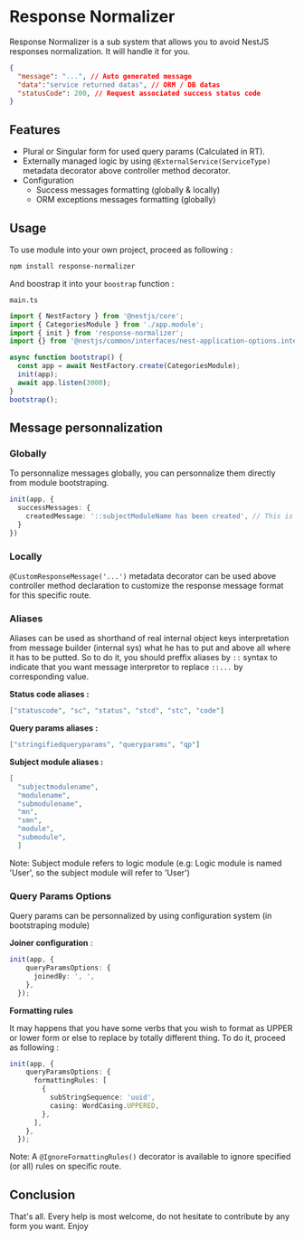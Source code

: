 # Response Normalizer

Response Normalizer is a sub system that allows you to avoid NestJS responses normalization. It will handle it for you. 

```json
{
  "message": "...", // Auto generated message
  "data":"service returned datas", // ORM / DB datas
  "statusCode": 200, // Request associated success status code
}
```

## Features

- Plural or Singular form for used query params (Calculated in RT).
- Externally managed logic by using `@ExternalService(ServiceType)` metadata decorator above controller method decorator.
- Configuration
  - Success messages formatting (globally & locally)
  - ORM exceptions messages formatting (globally)

## Usage

To use module into your own project, proceed as following :

```sh
npm install response-normalizer
```

And boostrap it into your `boostrap` function :

`main.ts`

```ts
import { NestFactory } from '@nestjs/core';
import { CategoriesModule } from './app.module';
import { init } from 'response-normalizer';
import {} from '@nestjs/common/interfaces/nest-application-options.interface';

async function bootstrap() {
  const app = await NestFactory.create(CategoriesModule);
  init(app);
  await app.listen(3000);
}
bootstrap();
```

## Message personnalization

### Globally

To personnalize messages globally, you can personnalize them directly from module bootstraping.

```ts
init(app, {
  successMessages: {
    createdMessage: '::subjectModuleName has been created', // This is default value, you can set it as you want
  }
})
```

### Locally

`@CustomResponseMessage('...')` metadata decorator can be used above controller method declaration to customize the response message format for this specific route.

### Aliases

Aliases can be used as shorthand of real internal object keys interpretation from message builder (internal sys) what he has to put and above all where it has to be putted. So to do it, you should preffix aliases by `::` syntax to indicate that you want message interpretor to replace `::...` by corresponding value.

**Status code aliases :**

```json
["statuscode", "sc", "status", "stcd", "stc", "code"]
```

**Query params aliases :**

```json
["stringifiedqueryparams", "queryparams", "qp"]
```

**Subject module aliases :**

```json
[
  "subjectmodulename",
  "modulename",
  "submodulename",
  "mn",
  "smn",
  "module",
  "submodule",
  ]
```

Note: Subject module refers to logic module (e.g: Logic module is named 'User', so the subject module will refer to 'User')

### Query Params Options

Query params can be personnalized by using configuration system (in bootstraping module)

**Joiner configuration** :

```ts
init(app, {
    queryParamsOptions: {
      joinedBy: ', ',
    },
  });
```

**Formatting rules**

It may happens that you have some verbs that you wish to format as UPPER or lower form or else to replace by totally different thing. To do it, proceed as following :

```ts
init(app, {
    queryParamsOptions: {
      formattingRules: [
        {
          subStringSequence: 'uuid',
          casing: WordCasing.UPPERED,
        },
      ],
    },
  });
```

Note: A `@IgnoreFormattingRules()` decorator is available to ignore specified (or all) rules on specific route.

## Conclusion

That's all. Every help is most welcome, do not hesitate to contribute by any form you want. Enjoy